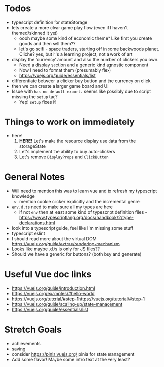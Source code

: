 # Todos
* typescript definition for stateStorage
* lets create a more clear game play flow (even if I haven't themed/skinned it yet)
    - oooh maybe some kind of economic theme? Like first you create goods and then sell them??
    - let's go scifi - space traders, starting off in some backwoods planet. Cliche? yes, but it's a learning project, not a work of art
* display the 'currency' amount and also the number of clickers you own. 
    - Need a display section and a generic kind agnostic component 
    - Now I need to format them (presumably flex)
    - https://vuejs.org/guide/essentials/list 
* differentiate between a clicker buy button and the currency on click 
* then we can create a larger game board and UI
* Issue with `has no default export.` seems like possibly due to script missing the `setup` tag?
    - Yep! `setup` fixes it!

# Things to work on immediately 
* here! 
    1. **HERE!** Let's make the resource display use data from the storageState
    2. Let's implement the ability to buy auto-clickers
    3. Let's remove `DisplayProps` and `ClickButton`

# General Notes
* Will need to mention this was to learn vue and to refresh my typescript knowledge 
    - mention cookie clicker explicitly and the incremental genre 
* `env.d.ts` need to make sure all my types are here
    - if not `env` then at least some kind of typescript definition files - https://www.typescriptlang.org/docs/handbook/2/type-declarations.html 
* look into a typescript guide, feel like I'm missing some stuff
* typescript eslint
* I should read more about the virtual DOM https://vuejs.org/guide/extras/rendering-mechanism 
* Looks like maybe .d.ts is only for JS files?? 
* Should we have a generic for buttons? (both buy and generate)

# Useful Vue doc links
* https://vuejs.org/guide/introduction.html
* https://vuejs.org/examples/#hello-world
* https://vuejs.org/tutorial/#step-1https://vuejs.org/tutorial/#step-1
* https://vuejs.org/guide/scaling-up/state-management
* https://vuejs.org/guide/essentials/list 

# Stretch Goals
* achievements
* saving
* consider https://pinia.vuejs.org/ pinia for state management
* Add some flavor! Maybe some intro text at the very least?
